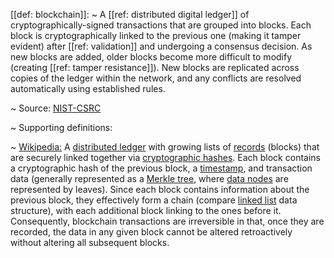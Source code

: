 [[def: blockchain]]:
~ A [[ref: distributed digital ledger]] of cryptographically-signed transactions that are grouped into blocks. Each block is cryptographically linked to the previous one (making it tamper evident) after [[ref: validation]] and undergoing a consensus decision. As new blocks are added, older blocks become more difficult to modify (creating [[ref: tamper resistance]]). New blocks are replicated across copies of the ledger within the network, and any conflicts are resolved automatically using established rules.

~ Source: [NIST-CSRC](https://csrc.nist.gov/glossary/term/blockchain)

~ Supporting definitions:

~ [Wikipedia:](https://en.wikipedia.org/wiki/Blockchain) A [distributed ledger](https://en.wikipedia.org/wiki/Distributed_ledger) with growing lists of [records](https://en.wikipedia.org/wiki/Record_\(computer_science\)) (blocks) that are securely linked together via [cryptographic hashes](https://en.wikipedia.org/wiki/Cryptographic_hash_function). Each block contains a cryptographic hash of the previous block, a [timestamp](https://en.wikipedia.org/wiki/Trusted_timestamping), and transaction data (generally represented as a [Merkle tree](https://en.wikipedia.org/wiki/Merkle_tree), where [data nodes](https://en.wikipedia.org/wiki/Node_\(computer_science\)) are represented by leaves). Since each block contains information about the previous block, they effectively form a chain (compare [linked list](https://en.wikipedia.org/wiki/Linked_list) data structure), with each additional block linking to the ones before it. Consequently, blockchain transactions are irreversible in that, once they are recorded, the data in any given block cannot be altered retroactively without altering all subsequent blocks.

